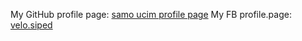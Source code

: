 My GitHub profile page: [samo ucim profile page](https://github.com/samoucim)
My FB profile.page: [velo.siped](https://facebook.com/velo.siped)
